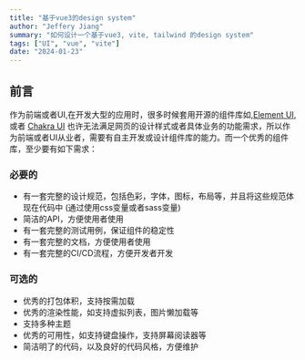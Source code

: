 ```yaml
---
title: "基于vue3的design system"
author: "Jeffery Jiang"
summary: "如何设计一个基于vue3, vite, tailwind 的design system"
tags: ["UI", "vue", "vite"]
date: "2024-01-23"
---
```


## 前言

作为前端或者UI,在开发大型的应用时，很多时候套用开源的组件库如,[Element UI](https://element-plus.org/en-US/), 或者 [Chakra UI](https://chakra-ui.com/) 也许无法满足网页的设计样式或者具体业务的功能需求，所以作为前端或者UI从业者，需要有自主开发或设计组件库的能力。而一个优秀的组件库，至少要有如下需求：

### 必要的

- 有一套完整的设计规范，包括色彩，字体，图标，布局等，并且将这些规范体现在代码中 (通过使用css变量或者sass变量)
- 简洁的API，方便使用者使用
- 有一套完整的测试用例，保证组件的稳定性
- 有一套完整的文档，方便使用者使用
- 有一套完整的CI/CD流程，方便开发者开发

### 可选的

- 优秀的打包体积，支持按需加载
- 优秀的渲染性能，如支持虚拟列表，图片懒加载等
- 支持多种主题
- 优秀的可用性，如支持键盘操作，支持屏幕阅读器等
- 简洁明了的代码，以及良好的代码风格，方便维护

